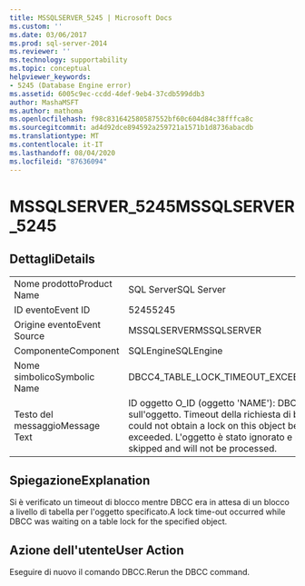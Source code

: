 ```yaml
---
title: MSSQLSERVER_5245 | Microsoft Docs
ms.custom: ''
ms.date: 03/06/2017
ms.prod: sql-server-2014
ms.reviewer: ''
ms.technology: supportability
ms.topic: conceptual
helpviewer_keywords:
- 5245 (Database Engine error)
ms.assetid: 6005c9ec-ccdd-4def-9eb4-37cdb599ddb3
author: MashaMSFT
ms.author: mathoma
ms.openlocfilehash: f98c831642580587552bf60c604d84c38fffca8c
ms.sourcegitcommit: ad4d92dce894592a259721a1571b1d8736abacdb
ms.translationtype: MT
ms.contentlocale: it-IT
ms.lasthandoff: 08/04/2020
ms.locfileid: "87636094"
---
```

# <a name="mssqlserver_5245"></a><span data-ttu-id="0b1b6-102">MSSQLSERVER_5245</span><span class="sxs-lookup"><span data-stu-id="0b1b6-102">MSSQLSERVER_5245</span></span>
    
## <a name="details"></a><span data-ttu-id="0b1b6-103">Dettagli</span><span class="sxs-lookup"><span data-stu-id="0b1b6-103">Details</span></span>  
  
|||  
|-|-|  
|<span data-ttu-id="0b1b6-104">Nome prodotto</span><span class="sxs-lookup"><span data-stu-id="0b1b6-104">Product Name</span></span>|<span data-ttu-id="0b1b6-105">SQL Server</span><span class="sxs-lookup"><span data-stu-id="0b1b6-105">SQL Server</span></span>|  
|<span data-ttu-id="0b1b6-106">ID evento</span><span class="sxs-lookup"><span data-stu-id="0b1b6-106">Event ID</span></span>|<span data-ttu-id="0b1b6-107">5245</span><span class="sxs-lookup"><span data-stu-id="0b1b6-107">5245</span></span>|  
|<span data-ttu-id="0b1b6-108">Origine evento</span><span class="sxs-lookup"><span data-stu-id="0b1b6-108">Event Source</span></span>|<span data-ttu-id="0b1b6-109">MSSQLSERVER</span><span class="sxs-lookup"><span data-stu-id="0b1b6-109">MSSQLSERVER</span></span>|  
|<span data-ttu-id="0b1b6-110">Componente</span><span class="sxs-lookup"><span data-stu-id="0b1b6-110">Component</span></span>|<span data-ttu-id="0b1b6-111">SQLEngine</span><span class="sxs-lookup"><span data-stu-id="0b1b6-111">SQLEngine</span></span>|  
|<span data-ttu-id="0b1b6-112">Nome simbolico</span><span class="sxs-lookup"><span data-stu-id="0b1b6-112">Symbolic Name</span></span>|<span data-ttu-id="0b1b6-113">DBCC4_TABLE_LOCK_TIMEOUT_EXCEEDED</span><span class="sxs-lookup"><span data-stu-id="0b1b6-113">DBCC4_TABLE_LOCK_TIMEOUT_EXCEEDED</span></span>|  
|<span data-ttu-id="0b1b6-114">Testo del messaggio</span><span class="sxs-lookup"><span data-stu-id="0b1b6-114">Message Text</span></span>|<span data-ttu-id="0b1b6-115">ID oggetto O_ID (oggetto 'NAME'): DBCC non è in grado di ottenere un blocco sull'oggetto. Timeout della richiesta di blocco.</span><span class="sxs-lookup"><span data-stu-id="0b1b6-115">Object ID O_ID (object 'NAME'): DBCC could not obtain a lock on this object because the lock request time-out period was exceeded.</span></span> <span data-ttu-id="0b1b6-116">L'oggetto è stato ignorato e non verrà elaborato.</span><span class="sxs-lookup"><span data-stu-id="0b1b6-116">This object has been skipped and will not be processed.</span></span>|  
  
## <a name="explanation"></a><span data-ttu-id="0b1b6-117">Spiegazione</span><span class="sxs-lookup"><span data-stu-id="0b1b6-117">Explanation</span></span>  
 <span data-ttu-id="0b1b6-118">Si è verificato un timeout di blocco mentre DBCC era in attesa di un blocco a livello di tabella per l'oggetto specificato.</span><span class="sxs-lookup"><span data-stu-id="0b1b6-118">A lock time-out occurred while DBCC was waiting on a table lock for the specified object.</span></span>  
  
## <a name="user-action"></a><span data-ttu-id="0b1b6-119">Azione dell'utente</span><span class="sxs-lookup"><span data-stu-id="0b1b6-119">User Action</span></span>  
 <span data-ttu-id="0b1b6-120">Eseguire di nuovo il comando DBCC.</span><span class="sxs-lookup"><span data-stu-id="0b1b6-120">Rerun the DBCC command.</span></span>  
  
  
